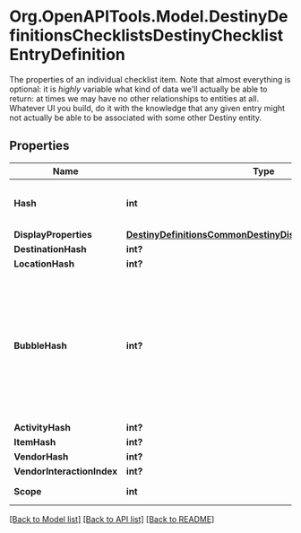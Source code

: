 # Org.OpenAPITools.Model.DestinyDefinitionsChecklistsDestinyChecklistEntryDefinition
The properties of an individual checklist item. Note that almost everything is optional: it is *highly* variable what kind of data we'll actually be able to return: at times we may have no other relationships to entities at all.  Whatever UI you build, do it with the knowledge that any given entry might not actually be able to be associated with some other Destiny entity.

## Properties

Name | Type | Description | Notes
------------ | ------------- | ------------- | -------------
**Hash** | **int** | The identifier for this Checklist entry. Guaranteed unique only within this Checklist Definition, and not globally/for all checklists. | [optional] 
**DisplayProperties** | [**DestinyDefinitionsCommonDestinyDisplayPropertiesDefinition**](DestinyDefinitionsCommonDestinyDisplayPropertiesDefinition.md) |  | [optional] 
**DestinationHash** | **int?** |  | [optional] 
**LocationHash** | **int?** |  | [optional] 
**BubbleHash** | **int?** | Note that a Bubble&#39;s hash doesn&#39;t uniquely identify a \&quot;top level\&quot; entity in Destiny. Only the combination of location and bubble can uniquely identify a place in the world of Destiny: so if bubbleHash is populated, locationHash must too be populated for it to have any meaning.  You can use this property if it is populated to look up the DestinyLocationDefinition&#39;s associated .locationReleases[].activityBubbleName property. | [optional] 
**ActivityHash** | **int?** |  | [optional] 
**ItemHash** | **int?** |  | [optional] 
**VendorHash** | **int?** |  | [optional] 
**VendorInteractionIndex** | **int?** |  | [optional] 
**Scope** | **int** | The scope at which this specific entry can be computed. | [optional] 

[[Back to Model list]](../README.md#documentation-for-models) [[Back to API list]](../README.md#documentation-for-api-endpoints) [[Back to README]](../README.md)

